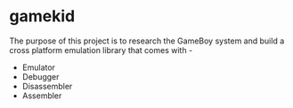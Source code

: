 # gamekid

The purpose of this project is to research the GameBoy system and build a cross 
platform emulation library that comes with - 

- Emulator
- Debugger
- Disassembler
- Assembler